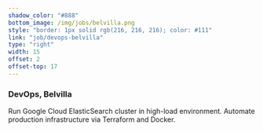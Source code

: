 ```yaml
---
shadow_color: "#888"
bottom_image: /img/jobs/belvilla.png
style: "border: 1px solid rgb(216, 216, 216); color: #111"
link: "job/devops-belvilla"
type: "right"
width: 15
offset: 2
offset-top: 17
---
```

### DevOps, Belvilla
Run Google Cloud ElasticSearch cluster in high-load environment. Automate production infrastructure via Terraform and Docker.
